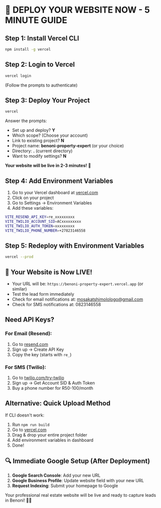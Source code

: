 # 🚀 DEPLOY YOUR WEBSITE NOW - 5 MINUTE GUIDE

## Step 1: Install Vercel CLI
```bash
npm install -g vercel
```

## Step 2: Login to Vercel
```bash
vercel login
```
(Follow the prompts to authenticate)

## Step 3: Deploy Your Project
```bash
vercel
```

Answer the prompts:
- Set up and deploy? **Y**
- Which scope? (Choose your account)
- Link to existing project? **N**
- Project name: **benoni-property-expert** (or your choice)
- Directory: **.** (current directory)
- Want to modify settings? **N**

**Your website will be live in 2-3 minutes!** 🎉

## Step 4: Add Environment Variables

1. Go to your Vercel dashboard at [vercel.com](https://vercel.com)
2. Click on your project
3. Go to Settings → Environment Variables
4. Add these variables:

```bash
VITE_RESEND_API_KEY=re_xxxxxxxxx
VITE_TWILIO_ACCOUNT_SID=ACxxxxxxxxx
VITE_TWILIO_AUTH_TOKEN=xxxxxxxxx
VITE_TWILIO_PHONE_NUMBER=+27823146558
```

## Step 5: Redeploy with Environment Variables
```bash
vercel --prod
```

## 🎯 Your Website is Now LIVE!

- Your URL will be: `https://benoni-property-expert.vercel.app` (or similar)
- Test the lead form immediately
- Check for email notifications at: mosakatshimolologo@gmail.com
- Check for SMS notifications at: 0823146558

## Need API Keys?

### For Email (Resend):
1. Go to [resend.com](https://resend.com)
2. Sign up → Create API Key
3. Copy the key (starts with `re_`)

### For SMS (Twilio):
1. Go to [twilio.com/try-twilio](https://twilio.com/try-twilio)
2. Sign up → Get Account SID & Auth Token
3. Buy a phone number for R50-100/month

## Alternative: Quick Upload Method

If CLI doesn't work:
1. Run `npm run build` 
2. Go to [vercel.com](https://vercel.com)
3. Drag & drop your entire project folder
4. Add environment variables in dashboard
5. Done!

## 🔍 Immediate Google Setup (After Deployment)

1. **Google Search Console**: Add your new URL
2. **Google Business Profile**: Update website field with your new URL
3. **Request Indexing**: Submit your homepage to Google

Your professional real estate website will be live and ready to capture leads in Benoni! 🏡✨